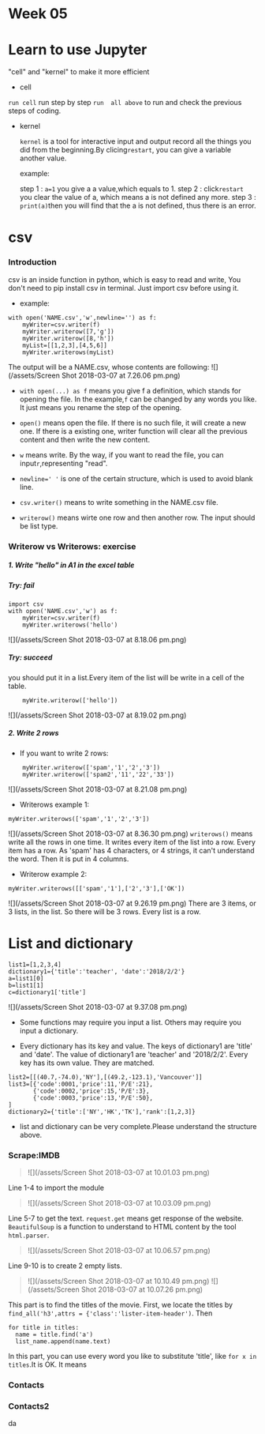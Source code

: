 # Week 05

# Learn to use Jupyter
"cell" and "kernel" to make it more efficient

* cell
 
 `run cell` run step by step
 `run  all above` to run and check the previous steps of coding.
* kernel

  `kernel` is a tool for interactive input and output record all the things you did from the beginning.By clicing`restart`, you can give a variable another value.
  
  example:

    step 1 : `a=1` you give a a value,which equals to 1.
    step 2 : click`restart` you clear the value of a, which means a is not defined any more.
    step 3 : `print(a)`then you will find that the a is not defined, thus there is an error.

# csv
### Introduction
csv is an inside function in python, which is easy to read and write, You don't need to pip install csv in terminal. Just import csv before using it.
* example:
```
with open('NAME.csv','w',newline='') as f:      
    myWriter=csv.writer(f)  
    myWriter.writerow([7,'g'])  
    myWriter.writerow([8,'h'])  
    myList=[[1,2,3],[4,5,6]]  
    myWriter.writerows(myList)  
```   
The output will be a NAME.csv, whose contents are following:
![](/assets/Screen Shot 2018-03-07 at 7.26.06 pm.png)


* `with open(...) as f` means you give f a definition, which stands for opening the file. In the example,`f` can be changed by any words you like. It just means you rename the step of the opening.

* `open()` means open the file. If there is no such file, it will create a new one. If there is a existing one, writer function will clear all the previous content and then  write the new content.

* `w` means write. By the way, if you want to read the file, you can input`r`,representing "read".

* `newline=' '` is one of the certain structure, which is used to avoid blank line.

* `csv.writer()` means to write something in the NAME.csv file.

* `writerow()` means wirte one row and then another row. The input should be list type.


### Writerow vs Writerows: exercise

##### 1. Write "hello" in A1 in the excel table 
##### Try: fail 
```
import csv
with open('NAME.csv','w') as f:   
	myWriter=csv.writer(f)
	myWriter.writerows('hello')
``` 
![](/assets/Screen Shot 2018-03-07 at 8.18.06 pm.png)

##### Try: succeed

 you should put it in a list.Every item of the list will be write in a cell of the table.
```
	myWrite.writerow(['hello'])
```
![](/assets/Screen Shot 2018-03-07 at 8.19.02 pm.png)

##### 2. Write 2 rows

* If you want to write 2 rows:
```
	myWriter.writerow(['spam','1','2','3'])
	myWriter.writerow(['spam2','11','22','33'])
```
![](/assets/Screen Shot 2018-03-07 at 8.21.08 pm.png)

* Writerows example 1:
```
myWriter.writerows(['spam','1','2','3'])
```
![](/assets/Screen Shot 2018-03-07 at 8.36.30 pm.png)
`writerows()` means write all the rows in one time. It writes every item of the list into a row. Every item has a row. As 'spam' has 4 characters, or 4 strings, it can't understand the word. Then it is put in 4 columns.

* Writerow example 2:
```
myWriter.writerows([['spam','1'],['2','3'],['OK']) 
```
![](/assets/Screen Shot 2018-03-07 at 9.26.19 pm.png)
There are 3 items, or 3 lists, in the list. So there will be 3 rows. Every list is a row. 


# List and dictionary


```
list1=[1,2,3,4]
dictionary1={'title':'teacher', 'date':'2018/2/2'}
a=list1[0]
b=list1[1]
c=dictionary1['title']
```
![](/assets/Screen Shot 2018-03-07 at 9.37.08 pm.png)

* Some functions may require you input a list. Others may require you input a dictionary.

* Every dictionary has its key and value. The keys of dictionary1 are 'title' and 'date'. The value of dictionary1 are 'teacher' and '2018/2/2'. Every key has its own value. They are matched. 


```
list2=[[(40.7,-74.0),'NY'],[(49.2,-123.1),'Vancouver']]
list3=[{'code':0001,'price':11,'P/E':21},
       {'code':0002,'price':15,'P/E':3},
       {'code':0003,'price':13,'P/E':50},
]
dictionary2={'title':['NY','HK','TK'],'rank':[1,2,3]}
```
* list and dictionary can be very complete.Please understand the structure above.


### Scrape:IMDB

>![](/assets/Screen Shot 2018-03-07 at 10.01.03 pm.png)

Line 1-4 to import the module
>![](/assets/Screen Shot 2018-03-07 at 10.03.09 pm.png)

Line 5-7 to get the text.
`request.get` means get response of the website.
`BeautifulSoup` is a function to understand to HTML content by the tool `html.parser`. 

>![](/assets/Screen Shot 2018-03-07 at 10.06.57 pm.png)

Line 9-10 is to create 2 empty lists.
>![](/assets/Screen Shot 2018-03-07 at 10.10.49 pm.png)
![](/assets/Screen Shot 2018-03-07 at 10.07.26 pm.png)

This part is to find the titles of the movie.
First, we locate the titles by `find_all('h3',attrs = {'class':'lister-item-header')`.
Then 

```
for title in titles:
  name = title.find('a')
  list_name.append(name.text)
```
In this part, you can use every word you like to substitute 'title', like `for x in titles`.It is OK. It means 



### Contacts


### Contacts2
da











